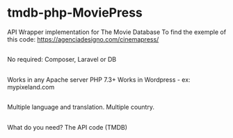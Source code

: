 # tmdb-php-MoviePress
API Wrapper implementation for The Movie Database
To find the exemple of this code: https://agenciadesigno.com/cinemapress/
##
No required: Composer, Laravel or DB
##
Works in any Apache server PHP 7.3+
Works in Wordpress - ex: mypixeland.com 
##
Multiple language and translation. 
Multiple country. 
##
What do you need? The API code (TMDB)
